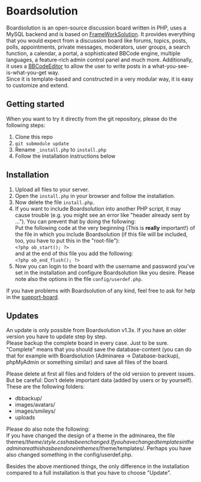 Boardsolution
=============

Boardsolution is an open-source discussion board written in PHP, uses a MySQL
backend and is based on
[FrameWorkSolution](https://github.com/script-solution/FrameWorkSolution).
It provides everything that you would expect from a discussion board like
forums, topics, posts, polls, appointments, private messages, moderators, user
groups, a search function, a calendar, a portal, a sophisticated BBCode engine,
multiple languages, a feature-rich admin control panel and much more.
Additionally, it uses a
[BBCodeEditor](https://github.com/script-solution/BBCodeEditor) to allow the
user to write posts in a what-you-see-is-what-you-get way.  
Since it is template-based and constructed in a very modular way, it is easy to
customize and extend.

Getting started
---------------

When you want to try it directly from the git repository, please do the
following steps:

1. Clone this repo
2. `git submodule update`
3. Rename `_install.php` to `install.php`
4. Follow the installation instructions below

Installation
------------

1. Upload all files to your server.
2. Open the `install.php` in your browser and follow the installation.
3. Now delete the file `install.php`.
4. If you want to include Boardsolution into another PHP script, it may cause
   trouble (e.g. you might see an error like "header already sent by ..."). You
   can prevent that by doing the following:  
   Put the following code at the very beginning (This is **really** important!)
   of the file in which you include Boardsolution (if this file will be
   included, too, you have to put this in the "root-file"):  
   `<?php ob_start(); ?>`  
   and at the end of this file you add the following:  
   `<?php ob_end_flush(); ?>`  
5. Now you can login to the board with the username and password you've set in
   the installation and configure Boardsolution like you desire. Please note
   also the options in the file `config/userdef.php`.

If you have problems with Boardsolution of any kind, feel free to ask for help
in the [support-board](http://www.script-solution.de/community/support-board).

Updates
-------

An update is only possible from Boardsolution v1.3x. If you have an older
version you have to update step by step.  
Please backup the complete board in every case. Just to be sure. "Complete"
means that you should save the database-content (you can do that for example
with Boardsolution (Adminarea -> Database-backup), phpMyAdmin or something
similar) and save all files of the board.

Please delete at first all files and folders of the old version to prevent
issues. But be careful: Don't delete important data (added by users or by
yourself). These are the following folders:

* dbbackup/
* images/avatars/
* images/smileys/
* uploads

Please do also note the following:  
If you have changed the design of a theme in the adminarea, the file
themes/$theme/style.css has been changed. If you have changed templates in the
adminarea this has been done in themes/$theme/templates/. Perhaps you have also
changed something in the config/userdef.php.

Besides the above mentioned things, the only difference in the installation
compared to a full installation is that you have to choose "Update".

